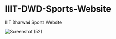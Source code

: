 # IIIT-DWD-Sports-Website
IIIT Dharwad Sports Website


![Screenshot (52)](https://user-images.githubusercontent.com/97025079/230725693-01261d22-c41a-44d4-b76f-21da1998abd0.png)
